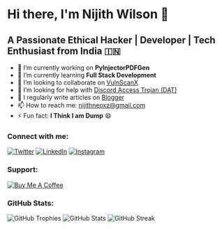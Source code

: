 # Hi there, I'm Nijith Wilson 👋

## A Passionate Ethical Hacker | Developer | Tech Enthusiast from India 🇮🇳


- 🔭 I’m currently working on **PyInjectorPDFGen**
- 🌱 I’m currently learning **Full Stack Development**
- 👯 I’m looking to collaborate on [VulnScanX](https://github.com/nijithneo/VulnScanX.git)
- 🤝 I’m looking for help with [Discord Access Trojan (DAT)](https://github.com/nijithneo/DAT.git)
- 📝 I regularly write articles on [Blogger](https://nijithneo.blogspot.com/)
- 📫 How to reach me: [nijithneoxz@gmail.com](mailto:nijithneoxz@gmail.com)
- ⚡ Fun fact: **I Think I am Dump** 😄

### Connect with me:

[![Twitter](https://img.shields.io/twitter/follow/nijithneo?logo=twitter&style=for-the-badge)](https://twitter.com/nijithneo)
[![LinkedIn](https://img.shields.io/badge/LinkedIn-nijith--neo-blue)](https://linkedin.com/in/nijith-neo)
[![Instagram](https://img.shields.io/badge/Instagram-nijithneo-purple)](https://instagram.com/nijithneo)

### Support:

[![Buy Me A Coffee](https://cdn.buymeacoffee.com/buttons/v2/default-yellow.png)](https://www.buymeacoffee.com/nijithneo)

### GitHub Stats:

![GitHub Trophies](https://github-profile-trophy.vercel.app/?username=nijithneo&theme=juicyfresh)
![GitHub Stats](https://github-readme-stats.vercel.app/api?username=nijithneo&show_icons=true&locale=en&theme=radical)
![GitHub Streak](https://github-readme-streak-stats.herokuapp.com/?user=nijithneo&theme=radical)
